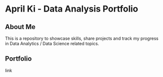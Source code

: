 # April Ki - Data Analysis Portfolio

## About Me
This is a repository to showcase skills, share projects and track my progress in Data Analytics / Data Science related topics.

## Portfolio
<a herf=#>link</a>
